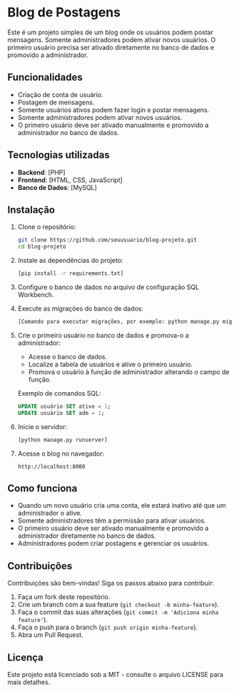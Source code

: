 # Blog de Postagens

Este é um projeto simples de um blog onde os usuários podem postar mensagens. Somente administradores podem ativar novos usuários. O primeiro usuário precisa ser ativado diretamente no banco de dados e promovido a administrador.

## Funcionalidades

- Criação de conta de usuário.
- Postagem de mensagens.
- Somente usuários ativos podem fazer login e postar mensagens.
- Somente administradores podem ativar novos usuários.
- O primeiro usuário deve ser ativado manualmente e promovido a administrador no banco de dados.

## Tecnologias utilizadas

- **Backend**: [PHP]
- **Frontend**: [HTML, CSS, JavaScript]
- **Banco de Dados**: [MySQL]

## Instalação

1. Clone o repositório:

   ```bash
   git clone https://github.com/seuusuario/blog-projeto.git
   cd blog-projeto
   ```

2. Instale as dependências do projeto:

   ```bash
   [pip install -r requirements.txt]
   ```

3. Configure o banco de dados no arquivo de configuração SQL Workbench.

4. Execute as migrações do banco de dados:

   ```bash
   [Comando para executar migrações, por exemplo: python manage.py migrate]
   ```

5. Crie o primeiro usuário no banco de dados e promova-o a administrador:

   - Acesse o banco de dados.
   - Localize a tabela de usuários e ative o primeiro usuário.
   - Promova o usuário à função de administrador alterando o campo de função.

   Exemplo de comandos SQL:

   ```sql
   UPDATE usuário SET ativo = 1;
   UPDATE usuário SET adm = 1;
   ```

6. Inicie o servidor:

   ```bash
   [python manage.py runserver]
   ```

7. Acesse o blog no navegador:

   ```
   http://localhost:8000
   ```

## Como funciona

- Quando um novo usuário cria uma conta, ele estará inativo até que um administrador o ative.
- Somente administradores têm a permissão para ativar usuários.
- O primeiro usuário deve ser ativado manualmente e promovido a administrador diretamente no banco de dados.
- Administradores podem criar postagens e gerenciar os usuários.

## Contribuições

Contribuições são bem-vindas! Siga os passos abaixo para contribuir:

1. Faça um fork deste repositório.
2. Crie um branch com a sua feature (`git checkout -b minha-feature`).
3. Faça o commit das suas alterações (`git commit -m 'Adiciona minha feature'`).
4. Faça o push para o branch (`git push origin minha-feature`).
5. Abra um Pull Request.

## Licença

Este projeto está licenciado sob a MIT - consulte o arquivo LICENSE para mais detalhes.
